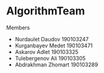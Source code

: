 # AlgorithmTeam

Members

- Nurdaulet Daudov 190103247
- Kurganbayev Medet  190103471
- Askarov Adlet
190103325
- Tulebergenov Ali 190103305
- Abdrakhman Zhomart 190103289
